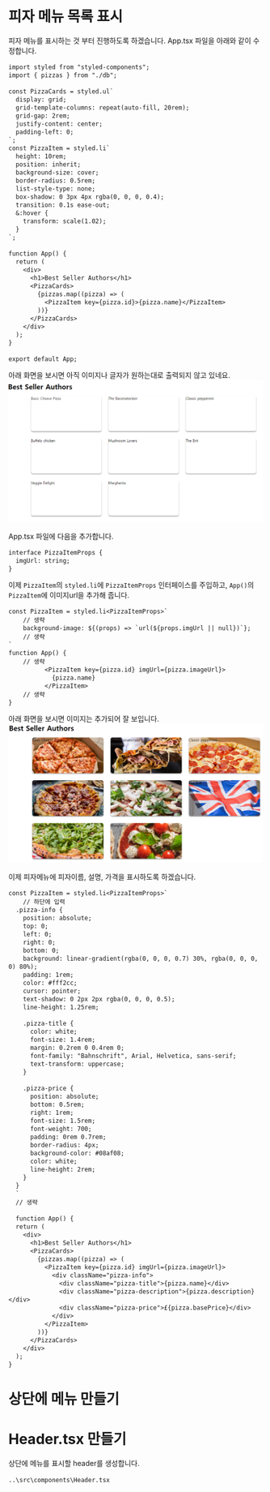 # 피자 메뉴 목록 표시
피자 메뉴를 표시하는 것 부터 진행하도록 하겠습니다.
App.tsx 파일을 아래와 같이 수정합니다.
```tsx
import styled from "styled-components";
import { pizzas } from "./db";

const PizzaCards = styled.ul`
  display: grid;
  grid-template-columns: repeat(auto-fill, 20rem);
  grid-gap: 2rem;
  justify-content: center;
  padding-left: 0;
`;
const PizzaItem = styled.li`
  height: 10rem;
  position: inherit;
  background-size: cover;
  border-radius: 0.5rem;
  list-style-type: none;
  box-shadow: 0 3px 4px rgba(0, 0, 0, 0.4);
  transition: 0.1s ease-out;
  &:hover {
    transform: scale(1.02);
  }
`;

function App() {
  return (
    <div>
      <h1>Best Seller Authors</h1>
      <PizzaCards>
        {pizzas.map((pizza) => (
          <PizzaItem key={pizza.id}>{pizza.name}</PizzaItem>
        ))}
      </PizzaCards>
    </div>
  );
}

export default App;
```
아래 화면을 보시면 아직 이미지나 글자가 원하는대로 출력되지 않고 있네요.
![Alt text](sample/image.png)

App.tsx 파일에 다음을 추가합니다.
```tsx
interface PizzaItemProps {
  imgUrl: string;
}
```
이제 `PizzaItem`의 `styled.li`에 `PizzaItemProps` 인터페이스를 주입하고,
`App()`의 `PizzaItem`에 이미지url을 추가해 줍니다.
```tsx
const PizzaItem = styled.li<PizzaItemProps>`
    // 생략
    background-image: ${(props) => `url(${props.imgUrl || null})`};
    // 생략
`
function App() {
    // 생략
          <PizzaItem key={pizza.id} imgUrl={pizza.imageUrl}>
            {pizza.name}
          </PizzaItem>
    // 생략
}
```
아래 화면을 보시면 이미지는 추가되어 잘 보입니다.
![Alt text](sample/image-2.png)

이제 피자메뉴에 피자이름, 설명, 가격을 표시하도록 하겠습니다.
```tsx
const PizzaItem = styled.li<PizzaItemProps>`
    // 하단에 입력
  .pizza-info {
    position: absolute;
    top: 0;
    left: 0;
    right: 0;
    bottom: 0;
    background: linear-gradient(rgba(0, 0, 0, 0.7) 30%, rgba(0, 0, 0, 0) 80%);
    padding: 1rem;
    color: #fff2cc;
    cursor: pointer;
    text-shadow: 0 2px 2px rgba(0, 0, 0, 0.5);
    line-height: 1.25rem;

    .pizza-title {
      color: white;
      font-size: 1.4rem;
      margin: 0.2rem 0 0.4rem 0;
      font-family: "Bahnschrift", Arial, Helvetica, sans-serif;
      text-transform: uppercase;
    }

    .pizza-price {
      position: absolute;
      bottom: 0.5rem;
      right: 1rem;
      font-size: 1.5rem;
      font-weight: 700;
      padding: 0rem 0.7rem;
      border-radius: 4px;
      background-color: #08af08;
      color: white;
      line-height: 2rem;
    }
  }
  `
  // 생략

  function App() {
  return (
    <div>
      <h1>Best Seller Authors</h1>
      <PizzaCards>
        {pizzas.map((pizza) => (
          <PizzaItem key={pizza.id} imgUrl={pizza.imageUrl}>
            <div className="pizza-info">
              <div className="pizza-title">{pizza.name}</div>
              <div className="pizza-description">{pizza.description}</div>
              <div className="pizza-price">£{pizza.basePrice}</div>
            </div>
          </PizzaItem>
        ))}
      </PizzaCards>
    </div>
  );
}
  ```

# 상단에 메뉴 만들기

# Header.tsx 만들기
상단에 메뉴를 표시할 header를 생성합니다.

`..\src\components\Header.tsx`
